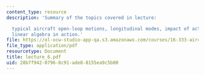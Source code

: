 ```yaml
---
content_type: resource
description: 'Summary of the topics covered in lecture:

  typical aircraft open-loop motions, longitudinal modes, impact of actuators, and
  linear algebra in action.'
file: https://ol-ocw-studio-app-qa.s3.amazonaws.com/courses/16-333-aircraft-stability-and-control-fall-2004/28b7f94207968c91ade88155ea9c5b00_lecture_6.pdf
file_type: application/pdf
resourcetype: Document
title: lecture_6.pdf
uid: 28b7f942-0796-8c91-ade8-8155ea9c5b00
---
```

